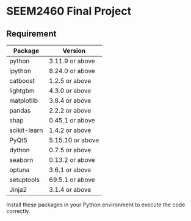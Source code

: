 # SEEM2460 Final Project
## Requirement

| Package      | Version          |
|--------------|------------------|
| python       | 3.11.9 or above  |
| ipython      | 8.24.0 or above  | 
| catboost     | 1.2.5 or above   |
| lightgbm     | 4.3.0 or above   |
| matplotlib   | 3.8.4 or above   |
| pandas       | 2.2.2 or above   |
| shap         | 0.45.1 or above  |
| scikit-learn | 1.4.2 or above   |
| PyQt5        | 5.15.10 or above |
| dython       | 0.7.5 or above   |
| seaborn      | 0.13.2 or above  |
| optuna       | 3.6.1 or above   |
| setuptools   | 69.5.1 or above  |
| Jinja2       | 3.1.4 or above   |

Install these packages in your Python environment to execute the code correctly.